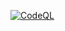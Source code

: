 [![CodeQL](https://github.com/solaris0051/simpleNN/actions/workflows/codeql-analysis.yml/badge.svg)](https://github.com/solaris0051/simpleNN/actions/workflows/codeql-analysis.yml)
